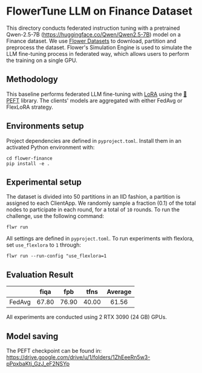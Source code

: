 # FlowerTune LLM on Finance Dataset

This directory conducts federated instruction tuning with a pretrained Qwen-2.5-7B (https://huggingface.co/Qwen/Qwen2.5-7B) model on a Finance dataset.
We use [Flower Datasets](https://flower.dev/docs/datasets/) to download, partition and preprocess the dataset.
Flower's Simulation Engine is used to simulate the LLM fine-tuning process in federated way,
which allows users to perform the training on a single GPU.


## Methodology

This baseline performs federated LLM fine-tuning with [LoRA](https://arxiv.org/pdf/2106.09685) using the [🤗PEFT](https://huggingface.co/docs/peft/en/index) library.
The clients' models are aggregated with either FedAvg or FlexLoRA strategy. 

## Environments setup

Project dependencies are defined in `pyproject.toml`. Install them in an activated Python environment with:

```shell
cd flower-finance
pip install -e .
```

## Experimental setup

The dataset is divided into 50 partitions in an IID fashion, a partition is assigned to each ClientApp.
We randomly sample a fraction (0.1) of the total nodes to participate in each round, for a total of `10` rounds.
To run the challenge, use the following command:
```shell
flwr run
```
All settings are defined in `pyproject.toml`. To run experiments with flexlora, set `use_flexlora` to `1` through:
```shell
flwr run --run-config "use_flexlora=1
```

## Evaluation Result


|          | fiqa  |  fpb  | tfns  | Average |
|:--------:|:-----:|:-----:|:-----:|:-------:|
|  FedAvg  | 67.80 | 76.90 | 40.00 |  61.56  |

All experiments are conducted using 2 RTX 3090 (24 GB) GPUs.
## Model saving

The PEFT checkpoint can be found in: https://drive.google.com/drive/u/1/folders/1ZhEeeRn5w3-pPpxbaKtj_GzJ_eF2NSYp


